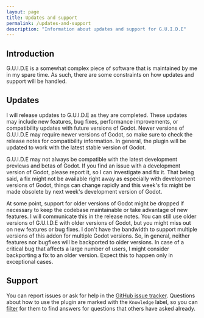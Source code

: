 ```yaml
---
layout: page
title: Updates and support
permalink: /updates-and-support
description: "Information about updates and support for G.U.I.D.E"
---
```


## Introduction

G.U.I.D.E is a somewhat complex piece of software that is maintained by me in my spare time. As such, there are some constraints on how updates and support will be handled.  

## Updates

I will release updates to G.U.I.D.E as they are completed. These updates may include new features, bug fixes, performance improvements, or compatibility updates with future versions of Godot. Newer versions of G.U.I.D.E may require newer versions of Godot, so make sure to check the release notes for compatibility information. In general, the plugin will be updated to work with the latest stable version of Godot. 

G.U.I.D.E may not always be compatible with the latest development previews and betas of Godot. If you find an issue with a development version of Godot, please report it, so I can investigate and fix it. That being said, a fix might not be available right away as especially with development versions of Godot, things can change rapidly and this week's fix might be made obsolete by next week's development version of Godot.

At some point, support for older versions of Godot might be dropped if necessary to keep the codebase maintainable or take advantage of new features. I will communicate this in the release notes. You can still use older versions of G.U.I.D.E with older versions of Godot, but you might miss out on new features or bug fixes. I don't have the bandwidth to support multiple versions of this addon for multiple Godot versions. So, in general, neither features nor bugfixes will be backported to older versions. In case of a critical bug that affects a large number of users, I might consider backporting a fix to an older version. Expect this to happen only in exceptional cases.

## Support

You can report issues or ask for help in the [GitHub issue tracker]({{site.issue_tracker}}). Questions about how to use the plugin are marked with the `Knowledge` label, so you can [filter]({{site.issue_tracker}}?q=is%3Aissue%20label%3Aknowledge%20) for them to find answers for questions that others have asked already. 